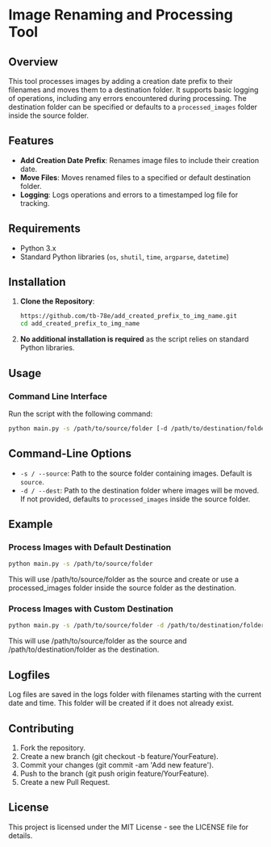 # Image Renaming and Processing Tool

## Overview

This tool processes images by adding a creation date prefix to their filenames and moves them to a destination folder. It supports basic logging of operations, including any errors encountered during processing. The destination folder can be specified or defaults to a `processed_images` folder inside the source folder.

## Features

- **Add Creation Date Prefix**: Renames image files to include their creation date.
- **Move Files**: Moves renamed files to a specified or default destination folder.
- **Logging**: Logs operations and errors to a timestamped log file for tracking.

## Requirements

- Python 3.x
- Standard Python libraries (`os`, `shutil`, `time`, `argparse`, `datetime`)

## Installation

1. **Clone the Repository**:

    ```bash
    https://github.com/tb-78e/add_created_prefix_to_img_name.git
    cd add_created_prefix_to_img_name
    ```

2. **No additional installation is required** as the script relies on standard Python libraries.

## Usage

### Command Line Interface

Run the script with the following command:

```bash
python main.py -s /path/to/source/folder [-d /path/to/destination/folder] 
```

## Command-Line Options

- `-s / --source`: Path to the source folder containing images. Default is `source`.
- `-d / --dest`: Path to the destination folder where images will be moved. If not provided, defaults to `processed_images` inside the source folder.

## Example

### Process Images with Default Destination

```bash
python main.py -s /path/to/source/folder
```

This will use /path/to/source/folder as the source and create or use a processed_images folder inside the source folder as the destination.

### Process Images with Custom Destination
```bash
python main.py -s /path/to/source/folder -d /path/to/destination/folder
```

This will use /path/to/source/folder as the source and /path/to/destination/folder as the destination.

## Logfiles
Log files are saved in the logs folder with filenames starting with the current date and time. This folder will be created if it does not already exist.

## Contributing
1. Fork the repository.
2. Create a new branch (git checkout -b feature/YourFeature).
3. Commit your changes (git commit -am 'Add new feature').
4. Push to the branch (git push origin feature/YourFeature).
5. Create a new Pull Request.

## License
This project is licensed under the MIT License - see the LICENSE file for details.
